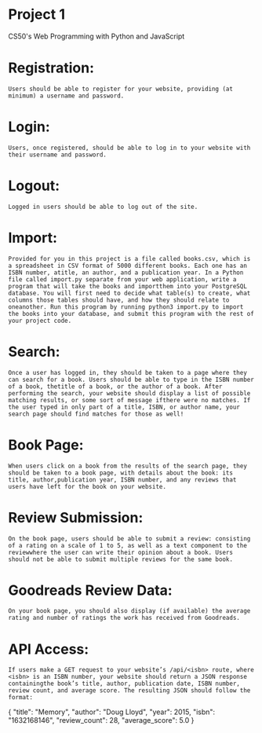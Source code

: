 # Project 1

CS50's Web Programming with Python and JavaScript


# Registration: 
    Users should be able to register for your website, providing (at minimum) a username and password.

# Login: 
    Users, once registered, should be able to log in to your website with their username and password.

# Logout: 
    Logged in users should be able to log out of the site.

# Import:
    Provided for you in this project is a file called books.csv, which is a spreadsheet in CSV format of 5000 different books. Each one has an ISBN number, atitle, an author, and a publication year. In a Python file called import.py separate from your web application, write a program that will take the books and importthem into your PostgreSQL database. You will first need to decide what table(s) to create, what columns those tables should have, and how they should relate to oneanother. Run this program by running python3 import.py to import the books into your database, and submit this program with the rest of your project code.

# Search: 
    Once a user has logged in, they should be taken to a page where they can search for a book. Users should be able to type in the ISBN number of a book, thetitle of a book, or the author of a book. After performing the search, your website should display a list of possible matching results, or some sort of message ifthere were no matches. If the user typed in only part of a title, ISBN, or author name, your search page should find matches for those as well!

# Book Page: 
    When users click on a book from the results of the search page, they should be taken to a book page, with details about the book: its title, author,publication year, ISBN number, and any reviews that users have left for the book on your website.

# Review Submission: 
    On the book page, users should be able to submit a review: consisting of a rating on a scale of 1 to 5, as well as a text component to the reviewwhere the user can write their opinion about a book. Users should not be able to submit multiple reviews for the same book.

# Goodreads Review Data: 
    On your book page, you should also display (if available) the average rating and number of ratings the work has received from Goodreads.

# API Access: 
    If users make a GET request to your website’s /api/<isbn> route, where <isbn> is an ISBN number, your website should return a JSON response containingthe book’s title, author, publication date, ISBN number, review count, and average score. The resulting JSON should follow the format:

{
    "title": "Memory",
    "author": "Doug Lloyd",
    "year": 2015,
    "isbn": "1632168146",
    "review_count": 28,
    "average_score": 5.0
}
